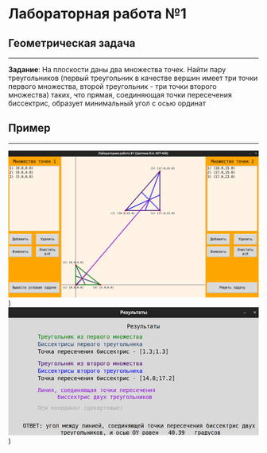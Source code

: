 # Лабораторная работа №1
## Геометрическая задача
---------

__Задание__: На плоскости даны два множества точек. Найти пару треугольников (первый треугольник в качестве вершин имеет три точки первого множества, второй треугольник - три точки второго множества) таких, что прямая, соединяющая точки пересечения биссектрис, образует минимальный угол с осью ординат


## Пример
----------

![](https://github.com/amunra2/cg-bmstu-iu7/raw/main/lab_01/img/png_1.png))
![](https://github.com/amunra2/cg-bmstu-iu7/raw/main/lab_01/img/png_2.png))
